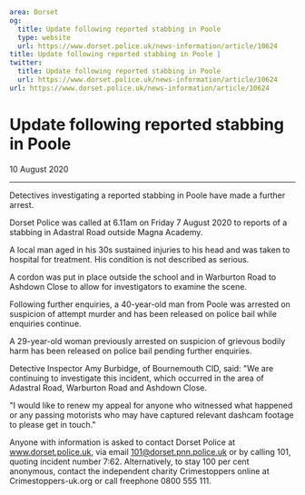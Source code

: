 ```yaml
area: Dorset
og:
  title: Update following reported stabbing in Poole
  type: website
  url: https://www.dorset.police.uk/news-information/article/10624
title: Update following reported stabbing in Poole |
twitter:
  title: Update following reported stabbing in Poole
  url: https://www.dorset.police.uk/news-information/article/10624
url: https://www.dorset.police.uk/news-information/article/10624
```

# Update following reported stabbing in Poole

10 August 2020

* * *

Detectives investigating a reported stabbing in Poole have made a further arrest.

Dorset Police was called at 6.11am on Friday 7 August 2020 to reports of a stabbing in Adastral Road outside Magna Academy.

A local man aged in his 30s sustained injuries to his head and was taken to hospital for treatment. His condition is not described as serious.

A cordon was put in place outside the school and in Warburton Road to Ashdown Close to allow for investigators to examine the scene.

Following further enquiries, a 40-year-old man from Poole was arrested on suspicion of attempt murder and has been released on police bail while enquiries continue.

A 29-year-old woman previously arrested on suspicion of grievous bodily harm has been released on police bail pending further enquiries.

Detective Inspector Amy Burbidge, of Bournemouth CID, said: "We are continuing to investigate this incident, which occurred in the area of Adastral Road, Warburton Road and Ashdown Close.

"I would like to renew my appeal for anyone who witnessed what happened or any passing motorists who may have captured relevant dashcam footage to please get in touch."

Anyone with information is asked to contact Dorset Police at www.dorset.police.uk, via email 101@dorset.pnn.police.uk or by calling 101, quoting incident number 7:62. Alternatively, to stay 100 per cent anonymous, contact the independent charity Crimestoppers online at Crimestoppers-uk.org or call freephone 0800 555 111.
